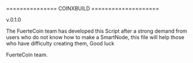 =============== COINXBUILD ====================

v.0.1.0

The FuerteCoin team has developed this Script after a strong demand from users who do not know how to make a SmartNode, this file will help those who have difficulty creating them, Good luck

FuerteCoin team.
